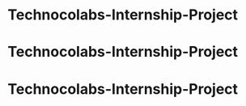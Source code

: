 # Technocolabs-Internship-Project
# Technocolabs-Internship-Project
# Technocolabs-Internship-Project
